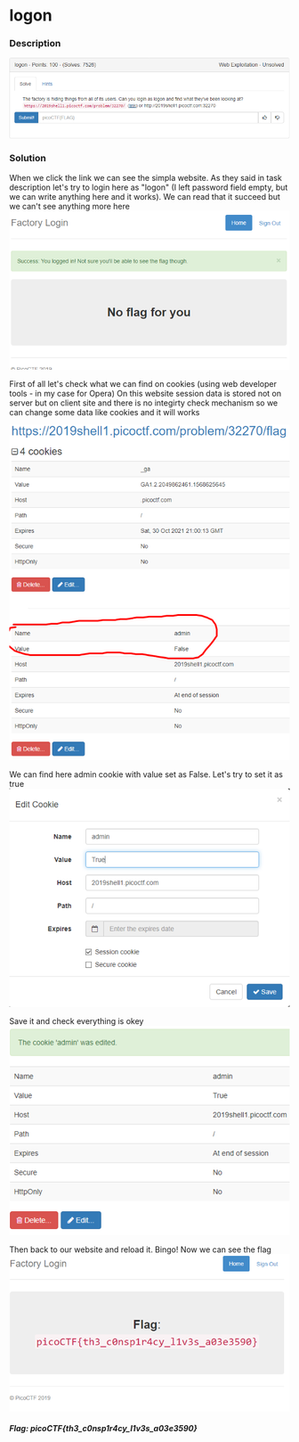 # logon

### Description
![alt text](https://github.com/JakubK64/CTF-writeups/blob/master/picoCTF%202019/Web%20Exploitation/logon/Task.png)

### Solution
When we click the link we can see the simpla website. As they said in task description let's try to login here as "logon" (I left password field empty, but we can write anything here and it works). We can read that it succeed but we can't see anything more here
![alt text](https://github.com/JakubK64/CTF-writeups/blob/master/picoCTF%202019/Web%20Exploitation/logon/Solution2.png)

First of all let's check what we can find on cookies (using web developer tools - in my case for Opera)
On this website session data is stored not on server but on client site and there is no integirty check mechanism so we can change some data like cookies and it will works

![alt text](https://github.com/JakubK64/CTF-writeups/blob/master/picoCTF%202019/Web%20Exploitation/logon/Solution3.png)

We can find here admin cookie with value set as False. Let's try to set it as true
![alt text](https://github.com/JakubK64/CTF-writeups/blob/master/picoCTF%202019/Web%20Exploitation/logon/Solution4.png)

Save it and check everything is okey
![alt text](https://github.com/JakubK64/CTF-writeups/blob/master/picoCTF%202019/Web%20Exploitation/logon/Solution5.png)

Then back to our website and reload it. Bingo! Now we can see the flag
![alt text](https://github.com/JakubK64/CTF-writeups/blob/master/picoCTF%202019/Web%20Exploitation/logon/Solution6.png)

#### *Flag: picoCTF{th3_c0nsp1r4cy_l1v3s_a03e3590}*
